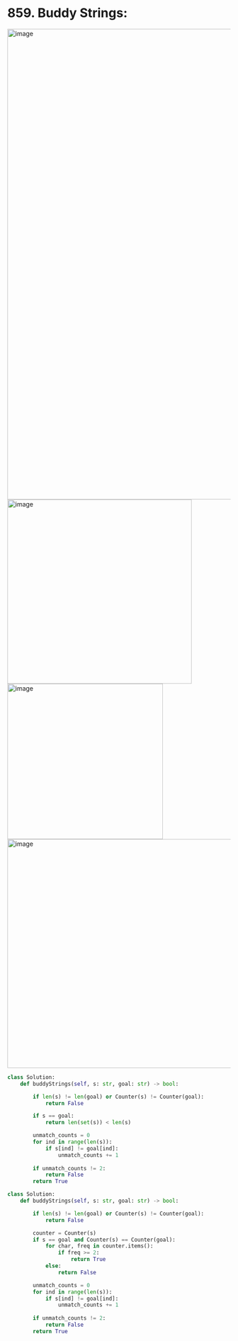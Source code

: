 # 859. Buddy Strings:

<img width="1063" alt="image" src="https://github.com/jatinbhutka/LeetCode-2022/assets/35987583/5917f3f5-6335-45dc-8463-44ff178a6e8a">
<img width="416" alt="image" src="https://github.com/jatinbhutka/LeetCode-2022/assets/35987583/78767ac2-b879-4c96-822e-69dbed3799f7">


<img width="351" alt="image" src="https://github.com/jatinbhutka/LeetCode-2022/assets/35987583/2758c7b8-409c-4352-b381-adeb16529a68">
<img width="517" alt="image" src="https://github.com/jatinbhutka/LeetCode-2022/assets/35987583/dfad53b1-c7be-400f-bd04-1ebfe8250492">


```python
class Solution:
    def buddyStrings(self, s: str, goal: str) -> bool:

        if len(s) != len(goal) or Counter(s) != Counter(goal):
            return False

        if s == goal:
            return len(set(s)) < len(s)

        unmatch_counts = 0
        for ind in range(len(s)):
            if s[ind] != goal[ind]:
                unmatch_counts += 1
        
        if unmatch_counts != 2:
            return False
        return True
```


```python
class Solution:
    def buddyStrings(self, s: str, goal: str) -> bool:

        if len(s) != len(goal) or Counter(s) != Counter(goal):
            return False

        counter = Counter(s)
        if s == goal and Counter(s) == Counter(goal):
            for char, freq in counter.items():
                if freq >= 2:
                    return True
            else:
                return False

        unmatch_counts = 0
        for ind in range(len(s)):
            if s[ind] != goal[ind]:
                unmatch_counts += 1
        
        if unmatch_counts != 2:
            return False
        return True
```
